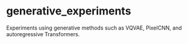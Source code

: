 # generative_experiments
Experiments using generative methods such as VQVAE, PixelCNN, and autoregressive Transformers.
